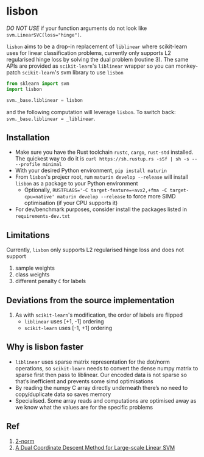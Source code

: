 # lisbon

_DO NOT USE_ if your function arguments do not look like `svm.LinearSVC(loss="hinge")`.

`lisbon` aims to be a drop-in replacement of `liblinear` where scikit-learn uses for linear classification problems, currently only supports L2 regularised hinge loss by solving the dual problem (routine 3). The same APIs are provided as `scikit-learn`'s `liblinear` wrapper so you can monkey-patch `scikit-learn`'s svm library to use `lisbon`

```python
from sklearn import svm
import lisbon

svm._base.liblinear = lisbon
```

and the following computation will leverage `lisbon`. To switch back: `svm._base.liblinear = _liblinear`.

## Installation

- Make sure you have the Rust toolchain `rustc`, `cargo`, `rust-std` installed. The quickest way to do it is `curl https://sh.rustup.rs -sSf | sh -s -- --profile minimal`
- With your desired Python environment, `pip install maturin`
- From `lisbon`'s projecr root, run `maturin develop --release` will install `lisbon` as a package to your Python environment
  - Optionally, `RUSTFLAGS='-C target-feature=+avx2,+fma -C target-cpu=native' maturin develop --release` to force more SIMD optimisation (if your CPU supports it)
- For dev/benchmark purposes, consider install the packages listed in `requirements-dev.txt`

## Limitations

Currently, `lisbon` only supports L2 regularised hinge loss and does not support

1. sample weights
2. class weights
3. different penalty `C` for labels

## Deviations from the source implementation

1. As with `scikit-learn`'s modification, the order of labels are flipped
   - `liblinear` uses [+1, -1] ordering
   - `scikit-learn` uses [-1, +1] ordering

## Why is lisbon faster

- `liblinear` uses sparse matrix representation for the dot/norm operations, so `scikit-learn` needs to convert the dense numpy matrix to sparse first then pass to liblinear. Our encoded data is not sparse so that’s inefficient and prevents some simd optimisations
- By reading the numpy C array directly underneath there’s no need to copy/duplicate data so saves memory
- Specialised. Some array reads and computations are optimised away as we know what the values are for the specific problems

## Ref

1. [2-norm](https://dl.acm.org/doi/pdf/10.1145/3061665)
2. [A Dual Coordinate Descent Method for Large-scale Linear SVM](https://www.csie.ntu.edu.tw/~cjlin/papers/cddual.pdf)
